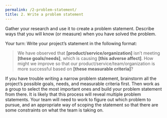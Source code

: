 ```yaml
---
permalink: /2-problem-statement/
title: 2. Write a problem statement
---
```

Gather your research and use it to create a problem statement. Describe ways that you will know (or measure) when you have solved the problem.

Your turn: Write your project’s statement in the following format:  

 >We have observed that **[product/service/organization]** isn’t meeting
 **[these goals/needs]**, which is causing **[this adverse affect]**. How might we improve so that our
 product/service/team/organization is more successful based on **[these measurable
 criteria]**?

If you have trouble writing a narrow problem statement, brainstorm all the project’s possible goals, needs, and measurable criteria first. Then work as a group to select the most important ones and build your problem statement from there.  It is likely that this process will reveal multiple problem statements.  Your team will need to work to figure out which problem to pursue, and an appropriate way of scoping the statement so that there are some constraints on what the team is taking on. 
